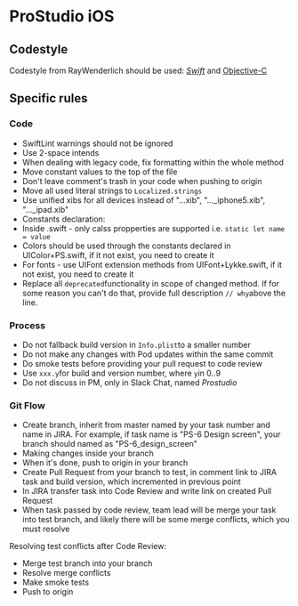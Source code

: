 # ProStudio iOS

## Codestyle

Codestyle from RayWenderlich should be used:  [_Swift_](https://github.com/raywenderlich/swift-style-guide) and [Objective-C](https://github.com/raywenderlich/objective-c-style-guide)

## Specific rules

### Code

-   SwiftLint warnings should not be ignored
-   Use 2-space intends
-   When dealing with legacy code, fix formatting within the whole method
-   Move constant values to the top of the file
-   Don't leave comment's trash in your code when pushing to origin
-   Move all used literal strings to  `Localized.strings`
-   Use unified xibs for all devices instead of "...xib", "..._iphone5.xib", "..._ipad.xib"
-   Constants declaration:
-   Inside .swift - only calss propperties are supported i.e.  `static let name = value`
-   Colors should be used through the constants declared in UIColor+PS.swift, if it not exist, you need to create it
-   For fonts - use UIFont extension methods from UIFont+Lykke.swift, if it not exist, you need to create it
-   Replace all  `deprecated`functionality in scope of changed method. If for some reason you can't do that, provide full description  `// why`above the line.

### Process

-   Do not fallback build version in  `Info.plist`to a smaller number
-   Do not make any changes with Pod updates within the same commit
-   Do smoke tests before providing your pull request to code review
-   Use  `xxx.y`for build and version number, where  `y`in 0..9
-   Do not discuss in PM, only in Slack Chat, named  _Prostudio_

### Git Flow
-   Create branch, inherit from master named by your task number and name in JIRA. For example, if task name is "PS-6 Design screen", your branch should named as "PS-6_design_screen"
-   Making changes inside your branch
-   When it's done, push to origin in your branch
-   Create Pull Request from your branch to test, in comment link to JIRA task and build version, which incremented in previous point
-   In JIRA transfer task into Code Review and write link on created Pull Request
-   When task passed by code review, team lead will be merge your task into test branch, and likely there will be some merge conflicts, which you must resolve

Resolving test conflicts after Code Review:
- Merge test branch into your branch
- Resolve merge conflicts
- Make smoke tests
- Push to origin
